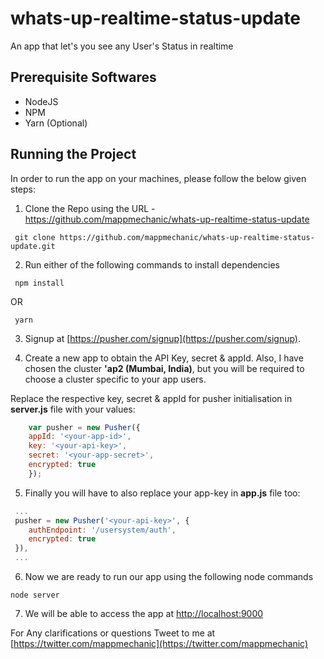 # whats-up-realtime-status-update
An app that let's you see any User's Status in realtime

## Prerequisite Softwares
- NodeJS
- NPM
- Yarn (Optional)

## Running the Project
In order to run the app on your machines, please follow the below given steps:

1. Clone the Repo using the URL - https://github.com/mappmechanic/whats-up-realtime-status-update

```
 git clone https://github.com/mappmechanic/whats-up-realtime-status-update.git
```

2. Run either of the following commands to install dependencies

```
 npm install
```

OR 

```
 yarn
```

3. Signup at [https://pusher.com/signup](https://pusher.com/signup).

4. Create a new app to obtain the API Key, secret & appId. Also, I have chosen the cluster **'ap2 (Mumbai, India)**, but you will be required to choose a cluster specific to your app users.

Replace the respective key, secret & appId for pusher initialisation in **server.js** file with your values:

```javascript
    var pusher = new Pusher({
    appId: '<your-app-id>',
    key: '<your-api-key>',
    secret: '<your-app-secret>',
    encrypted: true
    });
```

5. Finally you will have to also replace your app-key in **app.js** file too:

```javascript
 ...
 pusher = new Pusher('<your-api-key>', {
    authEndpoint: '/usersystem/auth',
    encrypted: true
 }),
 ...
```

6. Now we are ready to run our app using the following node commands

```
node server
```

7. We will be able to access the app at [http://localhost:9000](http://localhost:9000)

For Any clarifications or questions Tweet to me at 
[https://twitter.com/mappmechanic](https://twitter.com/mappmechanic)

